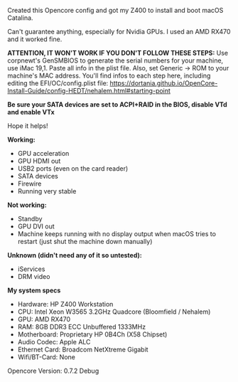 Created this Opencore config and got my Z400 to install and boot macOS Catalina.

Can't guarantee anything, especially for Nvidia GPUs. I used an AMD RX470 and it worked fine.

**ATTENTION, IT WON'T WORK IF YOU DON'T FOLLOW THESE STEPS:**
Use corpnewt's GenSMBIOS to generate the serial numbers for your machine, use iMac 19,1. Paste all info in the plist file. Also, set Generic -> ROM to your machine's MAC address.
You'll find infos to each step here, including editing the EFI/OC/config.plist file: https://dortania.github.io/OpenCore-Install-Guide/config-HEDT/nehalem.html#starting-point

**Be sure your SATA devices are set to ACPI+RAID in the BIOS, disable VTd and enable VTx**

Hope it helps!

**Working:**
- GPU acceleration
- GPU HDMI out
- USB2 ports (even on the card reader)
- SATA devices
- Firewire
- Running very stable

**Not working:**

- Standby
- GPU DVI out
- Machine keeps running with no display output when macOS tries to restart (just shut the machine down manually)

**Unknown (didn't need any of it so untested):**

- iServices
- DRM video

**My system specs**

- Hardware: HP Z400 Workstation
- CPU: Intel Xeon W3565 3.2GHz Quadcore (Bloomfield / Nehalem)
- GPU: AMD RX470
- RAM: 8GB DDR3 ECC Unbuffered 1333MHz
- Motherboard: Proprietary HP 0B4Ch (X58 Chipset)
- Audio Codec: Apple ALC
- Ethernet Card: Broadcom NetXtreme Gigabit
- Wifi/BT-Card: None

Opencore Version: 0.7.2 Debug
